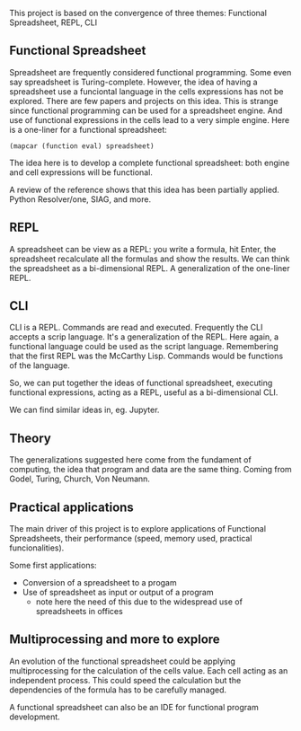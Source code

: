 This project is based on the convergence of three themes: Functional Spreadsheet, REPL, CLI

## Functional Spreadsheet
Spreadsheet are frequently considered functional programming. Some even say spreadsheet is Turing-complete. However, the idea of having a spreadsheet use a funciontal language in the cells expressions has not be explored. There are few papers and projects on this idea. This is strange since functional programming can be used for a spreadsheet engine. And use of functional expressions in the cells lead to a very simple engine. Here is a one-liner for a functional spreadsheet:

    (mapcar (function eval) spreadsheet)

The idea here is to develop a complete functional spreadsheet: both engine and cell expressions will be functional.

A review of the reference shows that this idea has been partially applied. Python Resolver/one, SIAG, and more.

## REPL
A spreadsheet can be view as a REPL: you write a formula, hit Enter, the spreadsheet recalculate all the formulas and show the results. We can think the spreadsheet as a bi-dimensional REPL. A generalization of the one-liner REPL.

## CLI
CLI is a REPL. Commands are read and executed. Frequently the CLI accepts a scrip language. It's a generalization of the REPL. Here again, a functional language could be used as the script language. Remembering that the first REPL was the McCarthy Lisp. Commands would be functions of the language.

So, we can put together the ideas of functional spreadsheet, executing functional expressions, acting as a REPL, useful as a bi-dimensional CLI. 

We can find similar ideas in, eg. Jupyter.

## Theory
The generalizations suggested here come from the fundament of computing, the idea that program and data are the same thing. Coming from Godel, Turing, Church, Von Neumann.

## Practical applications
The main driver of this project is to explore applications of Functional Spreadsheets, their performance (speed, memory used, practical funcionalities).

Some first applications:
- Conversion of a spreadsheet to a progam
- Use of spreadsheet as input or output of a program
	- note here the need of this due to the widespread  use of spreadsheets in offices

## Multiprocessing and more to explore
An evolution of the functional spreadsheet could be applying multiprocessing for the calculation of the cells value. Each cell acting as an independent process. This could speed the calculation but the dependencies of the formula has to be carefully managed.

A functional spreadsheet can also be an IDE for functional program development.
